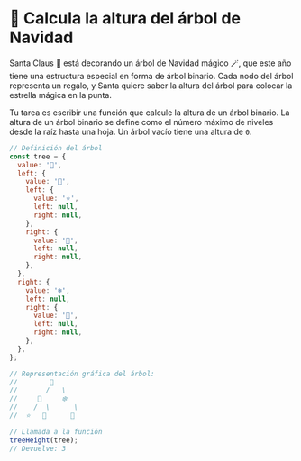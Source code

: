# 🎄 Calcula la altura del árbol de Navidad

Santa Claus 🎅 está decorando un árbol de Navidad mágico 🪄, que este año tiene una estructura especial en forma de árbol binario. Cada nodo del árbol representa un regalo, y Santa quiere saber la altura del árbol para colocar la estrella mágica en la punta.

Tu tarea es escribir una función que calcule la altura de un árbol binario. La altura de un árbol binario se define como el número máximo de niveles desde la raíz hasta una hoja. Un árbol vacío tiene una altura de `0`.

```js
// Definición del árbol
const tree = {
  value: '🎁',
  left: {
    value: '🎄',
    left: {
      value: '⭐',
      left: null,
      right: null,
    },
    right: {
      value: '🎅',
      left: null,
      right: null,
    },
  },
  right: {
    value: '❄️',
    left: null,
    right: {
      value: '🦌',
      left: null,
      right: null,
    },
  },
};

// Representación gráfica del árbol:
//        🎁
//       /   \
//     🎄     ❄️
//    /  \      \
//  ⭐   🎅      🦌

// Llamada a la función
treeHeight(tree);
// Devuelve: 3
```
